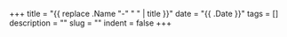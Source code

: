 +++
title = "{{ replace .Name "-" " " | title }}"
date = "{{ .Date }}"
tags = []
description = ""
slug = ""
indent = false
+++
